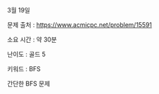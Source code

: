 3월 19일

문제 출처 : https://www.acmicpc.net/problem/15591

소요 시간 : 약 30분

난이도 : 골드 5

키워드 : BFS

간단한 BFS 문제
